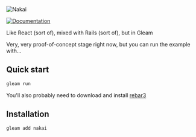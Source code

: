 ![Nakai](https://media.githubusercontent.com/media/nakaibuild/.github/main/profile/BANNER.webp)

[![Documentation](https://img.shields.io/badge/hex-docs-ffaff3)](https://hexdocs.pm/nakai/)

Like React (sort of), mixed with Rails (sort of), but in Gleam

Very, very proof-of-concept stage right now, but you can run the example with...

## Quick start

```sh
gleam run
```

You'll also probably need to download and install [rebar3](https://github.com/erlang/rebar3)

## Installation

```sh
gleam add nakai
```
